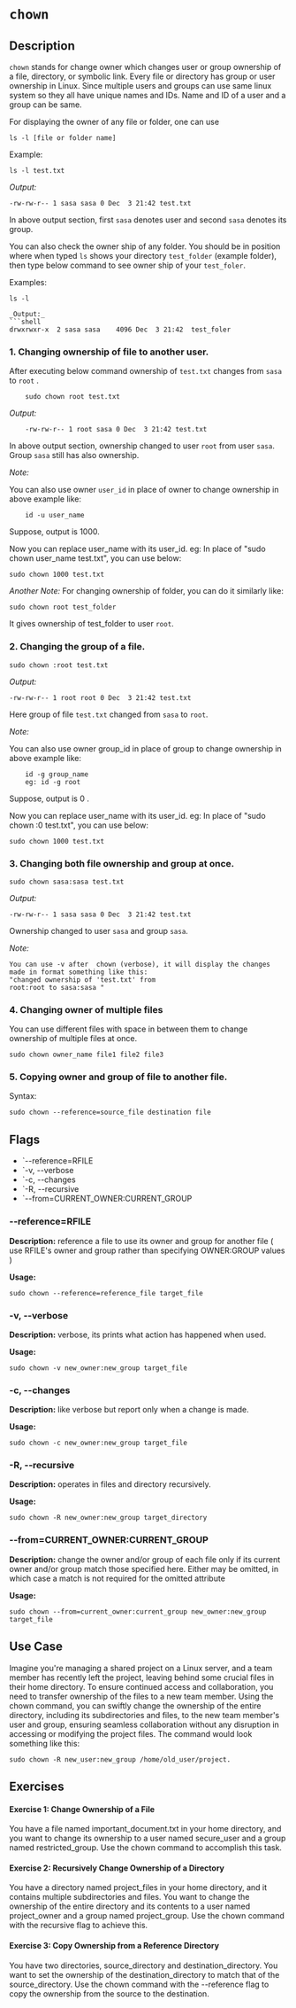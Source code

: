 # `chown`

## Description

`chown` stands for change owner which changes user or group ownership of a file, directory, or symbolic link. Every file or directory has group or user ownership in Linux. Since multiple users and groups can use same linux system so they all have unique names and IDs. Name and ID of a user and a group can be same. 

For displaying the owner of any file or folder, one can use 
```shell
ls -l [file or folder name]
```

Example: 

```shell
ls -l test.txt 
```

_Output:_
```shell
-rw-rw-r-- 1 sasa sasa 0 Dec  3 21:42 test.txt
```

In above output section, first `sasa` denotes user and second `sasa` denotes its group.



You can also check the owner ship of any folder. You should be in position where when typed `ls` shows your directory `test_folder` (example folder), then type below command to see owner ship of your `test_foler`.

Examples: 
```shell
ls -l 

_Output:_
```shell
drwxrwxr-x  2 sasa sasa    4096 Dec  3 21:42  test_foler

```

### 1. Changing ownership of file to another user.

 After executing below command ownership of `test.txt` changes from `sasa` to `root` .

```shell
    sudo chown root test.txt
```

_Output:_
```shell
    -rw-rw-r-- 1 root sasa 0 Dec  3 21:42 test.txt

```

In above output section, ownership changed to user `root` from user `sasa`. Group `sasa` still has also ownership. 

_Note:_

You can also use owner `user_id` in place of owner to change ownership in above example like: 
    
```shell
    id -u user_name
```
Suppose, output is 1000.

Now you can replace user_name with its user_id. 
eg: In place of "sudo chown user_name test.txt", you can use below:

```shell
sudo chown 1000 test.txt

```

_Another Note:_
For changing ownership of folder, you can do it similarly like:

```shell
sudo chown root test_folder
```
It gives ownership of test_folder to user `root`.
 

### 2. Changing the group of a file. 

```shell
sudo chown :root test.txt
```

_Output:_
```shell
-rw-rw-r-- 1 root root 0 Dec  3 21:42 test.txt

```

Here group of file `test.txt` changed from `sasa` to `root`.


_Note:_

You can also use owner group_id in place of group to change ownership in above example like: 
    
```shell
    id -g group_name
    eg: id -g root
```
Suppose, output is 0 .

Now you can replace user_name with its user_id. 
eg: In place of "sudo chown :0 test.txt", you can use below:

```shell
sudo chown 1000 test.txt

```

### 3. Changing both file ownership and group at once. 

```shell
sudo chown sasa:sasa test.txt
```

_Output:_
```shell
-rw-rw-r-- 1 sasa sasa 0 Dec  3 21:42 test.txt

```

Ownership changed to user `sasa` and  group `sasa`.

_Note:_
```shell
You can use -v after  chown (verbose), it will display the changes made in format something like this: 
"changed ownership of 'test.txt' from 
root:root to sasa:sasa "
```

### 4. Changing owner of multiple files 
You can use different files with space in between them to change ownership of multiple files at once. 

```shell
sudo chown owner_name file1 file2 file3 
```
### 5. Copying owner and group of file to another file. 

Syntax: 
```shell
sudo chown --reference=source_file destination file
```


## Flags
-   `--reference=RFILE 
-   `-v, --verbose 
-   `-c, --changes 
-   `-R, --recursive
-   `--from=CURRENT_OWNER:CURRENT_GROUP


### --reference=RFILE

**Description:** reference a file to use its owner and group for another file ( use RFILE's owner and group rather than specifying OWNER:GROUP values )

**Usage:** 
```shell
sudo chown --reference=reference_file target_file
```


### -v, --verbose

**Description:** verbose, its prints what action has happened when used.

**Usage:** 
```shell
sudo chown -v new_owner:new_group target_file

```


### -c, --changes

**Description:** like verbose but report only when a change is made.

**Usage:** 
```shell
sudo chown -c new_owner:new_group target_file

```



### -R, --recursive

**Description:** operates in files and directory recursively.

**Usage:** 
```shell
sudo chown -R new_owner:new_group target_directory
```


### --from=CURRENT_OWNER:CURRENT_GROUP

**Description:** change the owner and/or group of each file only if its current owner and/or group match those  specified  here. Either may be omitted, in which case a match is not required for the omitted attribute

**Usage:** 
```shell
sudo chown --from=current_owner:current_group new_owner:new_group target_file

```

## Use Case
Imagine you're managing a shared project on a Linux server, and a team member has recently left the project, leaving behind some crucial files in their home directory. To ensure continued access and collaboration, you need to transfer ownership of the files to a new team member. Using the chown command, you can swiftly change the ownership of the entire directory, including its subdirectories and files, to the new team member's user and group, ensuring seamless collaboration without any disruption in accessing or modifying the project files. The command would look something like this: 

    sudo chown -R new_user:new_group /home/old_user/project.



## Exercises

####  Exercise 1: Change Ownership of a File

You have a file named important_document.txt in your home directory, and you want to change its ownership to a user named secure_user and a group named restricted_group. Use the chown command to accomplish this task.

####  Exercise 2: Recursively Change Ownership of a Directory

You have a directory named project_files in your home directory, and it contains multiple subdirectories and files. You want to change the ownership of the entire directory and its contents to a user named project_owner and a group named project_group. Use the chown command with the recursive flag to achieve this.

####  Exercise 3: Copy Ownership from a Reference Directory

You have two directories, source_directory and destination_directory. You want to set the ownership of the destination_directory to match that of the source_directory. Use the chown command with the --reference flag to copy the ownership from the source to the destination.